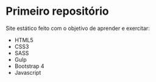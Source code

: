 # Primeiro repositório
Site estático feito com o objetivo de aprender e exercitar:

  * HTML5
  * CSS3
  * SASS
  * Gulp
  * Bootstrap 4 
  * Javascript



  
